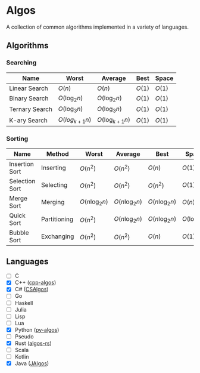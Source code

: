 # Algos
A collection of common algorithms implemented in a variety of languages.

## Algorithms

### Searching

| Name           | Worst             | Average            | Best   | Space  |
|----------------|-------------------|--------------------|--------|--------|
| Linear Search  | $O(n)$            | $O(n)$             | $O(1)$ | $O(1)$ |
| Binary Search  | $O(\log_{2}{n})$  | $O(\log_{2}{n})$   | $O(1)$ | $O(1)$ |
| Ternary Search | $O(\log_{3}{n})$  | $O(\log_{3}{n})$   | $O(1)$ | $O(1)$ |
| K-ary Search   | $O(log_{k+1}{n})$ | $O(\log_{k+1}{n})$ | $O(1)$ | $O(1)$ |

### Sorting

| Name           | Method       | Worst             | Average           | Best              | Space            |
|----------------|--------------|-------------------|-------------------|-------------------|------------------|
| Insertion Sort | Inserting    | $O(n^2)$          | $O(n^2)$          | $O(n)$            | $O(1)$           |
| Selection Sort | Selecting    | $O(n^2)$             | $O(n^2)$             | $O(n^2)$             | $O(1)$           |
| Merge Sort     | Merging      | $O(n\log_{2}{n})$ | $O(n\log_{2}{n})$ | $O(n\log_{2}{n})$ | $O(n)$           |
| Quick Sort     | Partitioning | $O(n^2)$          | $O(n\log_{2}{n})$ | $O(n\log_{2}{n})$ | $O(\log_{2}{n})$ |
| Bubble Sort    | Exchanging   | $O(n^2)$          | $O(n^2)$          | $O(n)$            | $O(1)$           |

## Languages

- [ ] C
- [x] C++ ([cpp-algos](https://github.com/aidanjbailey/algos/tree/master/cpp-algos))
- [x] C# ([CSAlgos](https://github.com/aidanjbailey/algos/tree/master/CSAlgos))
- [ ] Go
- [ ] Haskell
- [ ] Julia
- [ ] Lisp
- [ ] Lua
- [x] Python ([py-algos](https://github.com/aidanjbailey/algos/tree/master/py-algos))
- [ ] Pseudo
- [x] Rust ([algos-rs](https://github.com/aidanjbailey/algos/tree/master/algos-rs))
- [ ] Scala
- [ ] Kotlin
- [x] Java ([JAlgos](https://github.com/aidanjbailey/algos/tree/master/JAlgos))
